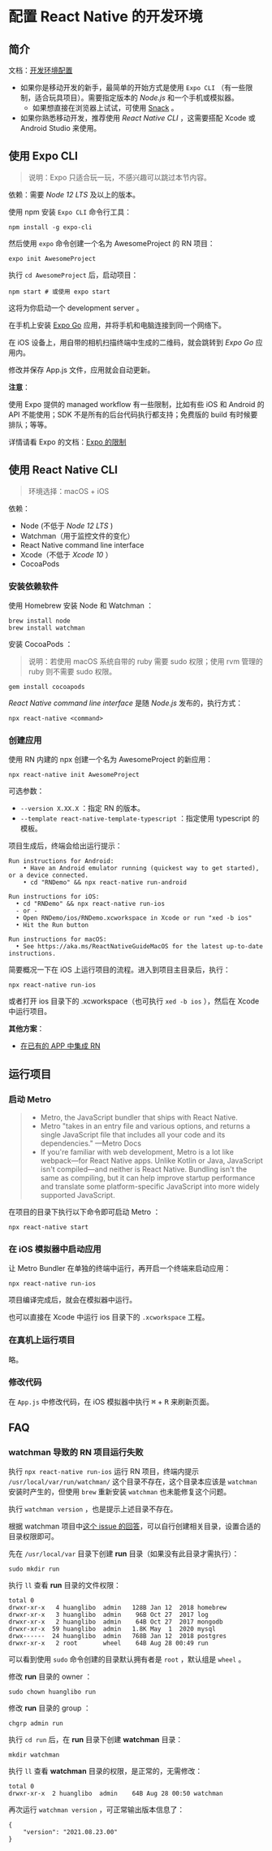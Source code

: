# 配置 React Native 的开发环境

## 简介

文档：[开发环境配置](https://reactnative.dev/docs/environment-setup)

- 如果你是移动开发的新手，最简单的开始方式是使用 `Expo CLI` （有一些限制，适合玩具项目）。需要指定版本的 *Node.js* 和一个手机或模拟器。
  - 如果想直接在浏览器上试试，可使用 [Snack](https://snack.expo.dev/) 。
- 如果你熟悉移动开发，推荐使用 *React Native CLI* ，这需要搭配 Xcode 或 Android Studio 来使用。

## 使用 Expo CLI

> 说明：Expo 只适合玩一玩，不感兴趣可以跳过本节内容。

依赖：需要 *Node 12 LTS* 及以上的版本。

使用 npm 安装 `Expo CLI` 命令行工具：

```console
npm install -g expo-cli
```

然后使用 `expo` 命令创建一个名为 AwesomeProject 的 RN 项目：

```console
expo init AwesomeProject
```

执行 `cd AwesomeProject` 后，启动项目：

```console
npm start # 或使用 expo start
```

这将为你启动一个 development server 。

在手机上安装 [Expo Go](https://expo.dev/client) 应用，并将手机和电脑连接到同一个网络下。

在 iOS 设备上，用自带的相机扫描终端中生成的二维码，就会跳转到 *Expo Go* 应用内。

修改并保存 App.js 文件，应用就会自动更新。

**注意**：

使用 Expo 提供的 managed workflow 有一些限制，比如有些 iOS 和 Android 的 API 不能使用；SDK 不是所有的后台代码执行都支持；免费版的 build 有时候要排队；等等。

详情请看 Expo 的文档：[Expo 的限制](https://docs.expo.dev/introduction/why-not-expo/)

## 使用 React Native CLI

> 环境选择：macOS + iOS

依赖：

- Node (不低于 *Node 12 LTS* )
- Watchman（用于监控文件的变化）
- React Native command line interface
- Xcode（不低于 *Xcode 10* ）
- CocoaPods

### 安装依赖软件

使用 Homebrew 安装 Node 和 Watchman ：

```console
brew install node
brew install watchman
```

安装 CocoaPods ：

> 说明：若使用 macOS 系统自带的 ruby 需要 sudo 权限；使用 rvm 管理的 ruby 则不需要 sudo 权限。

```console
gem install cocoapods
```

*React Native command line interface* 是随 *Node.js* 发布的，执行方式：

```console
npx react-native <command>
```

### 创建应用

使用 RN 内建的 npx 创建一个名为 AwesomeProject 的新应用：

```console
npx react-native init AwesomeProject
```

可选参数：

- `--version X.XX.X` ：指定 RN 的版本。
- `--template react-native-template-typescript` ：指定使用 typescript 的模板。

项目生成后，终端会给出运行提示：

```plaintext
Run instructions for Android:
    • Have an Android emulator running (quickest way to get started), or a device connected.
    • cd "RNDemo" && npx react-native run-android

Run instructions for iOS:
  • cd "RNDemo" && npx react-native run-ios
  - or -
  • Open RNDemo/ios/RNDemo.xcworkspace in Xcode or run "xed -b ios"
  • Hit the Run button

Run instructions for macOS:
  • See https://aka.ms/ReactNativeGuideMacOS for the latest up-to-date instructions.
```

简要概况一下在 iOS 上运行项目的流程。进入到项目主目录后，执行：

```console
npx react-native run-ios
```

或者打开 ios 目录下的 .xcworkspace（也可执行 `xed -b ios` ），然后在 Xcode 中运行项目。

**其他方案**：

- [在已有的 APP 中集成 RN](https://reactnative.dev/docs/integration-with-existing-apps)

## 运行项目

### 启动 Metro

> - Metro, the JavaScript bundler that ships with React Native.  
> - Metro "takes in an entry file and various options, and returns a single JavaScript file that includes all your code and its dependencies." —Metro Docs  
> - If you're familiar with web development, Metro is a lot like webpack—for React Native apps. Unlike Kotlin or Java, JavaScript isn't compiled—and neither is React Native. Bundling isn't the same as compiling, but it can help improve startup performance and translate some platform-specific JavaScript into more widely supported JavaScript.  

在项目的目录下执行以下命令即可启动 Metro ：

```console
npx react-native start
```

### 在 iOS 模拟器中启动应用

让 Metro Bundler 在单独的终端中运行，再开启一个终端来启动应用：

```console
npx react-native run-ios
```

项目编译完成后，就会在模拟器中运行。

也可以直接在 Xcode 中运行 ios 目录下的 `.xcworkspace` 工程。

### 在真机上运行项目

略。

### 修改代码

在 `App.js` 中修改代码，在 iOS 模拟器中执行 <kbd>⌘</kbd> + <kbd>R</kbd> 来刷新页面。

## FAQ

### watchman 导致的 RN 项目运行失败

执行 `npx react-native run-ios` 运行 RN 项目，终端内提示 `/usr/local/var/run/watchman/` 这个目录不存在，这个目录本应该是 `watchman` 安装时产生的，但使用 `brew` 重新安装 `watchman` 也未能修复这个问题。

执行 `watchman version` ，也是提示上述目录不存在。

根据 watchman 项目中[这个 issue 的回答](https://github.com/facebook/watchman/issues/640#issuecomment-416983649)，可以自行创建相关目录，设置合适的目录权限即可。

先在 `/usr/local/var` 目录下创建 **run** 目录（如果没有此目录才需执行）：

```console
sudo mkdir run
```

执行 `ll` 查看 **run** 目录的文件权限：

```plaintext
total 0
drwxr-xr-x   4 huanglibo  admin   128B Jan 12  2018 homebrew
drwxr-xr-x   3 huanglibo  admin    96B Oct 27  2017 log
drwxr-xr-x   2 huanglibo  admin    64B Oct 27  2017 mongodb
drwxr-xr-x  59 huanglibo  admin   1.8K May  1  2020 mysql
drwx------  24 huanglibo  admin   768B Jan 12  2018 postgres
drwxr-xr-x   2 root       wheel    64B Aug 28 00:49 run
```

可以看到使用 `sudo` 命令创建的目录默认拥有者是 `root` ，默认组是 `wheel` 。

修改 **run** 目录的 owner ：

```console
sudo chown huanglibo run
```

修改 **run** 目录的 group ：

```console
chgrp admin run
```

执行 `cd run` 后，在 **run** 目录下创建 **watchman** 目录：

```console
mkdir watchman
```

执行 `ll` 查看 **watchman** 目录的权限，是正常的，无需修改：

```console
total 0
drwxr-xr-x  2 huanglibo  admin    64B Aug 28 00:50 watchman
```

再次运行 `watchman version` ，可正常输出版本信息了：

```console
{
    "version": "2021.08.23.00"
}
```
